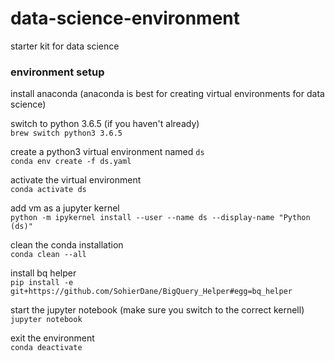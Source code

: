 # data-science-environment
starter kit for data science


### environment setup
install anaconda (anaconda is best for creating virtual environments for data science)

switch to python 3.6.5 (if you haven't already) <br>
`brew switch python3 3.6.5`

create a python3 virtual environment named `ds`<br>
`conda env create -f ds.yaml`

activate the virtual environment <br>
`conda activate ds`

add vm as a jupyter kernel <br>
`python -m ipykernel install --user --name ds --display-name "Python (ds)"`

clean the conda installation <br>
`conda clean --all`

install bq helper <br>
`pip install -e git+https://github.com/SohierDane/BigQuery_Helper#egg=bq_helper` <br>

start the jupyter notebook (make sure you switch to the correct kernell) <br>
`jupyter notebook`

exit the environment <br>
`conda deactivate`
